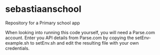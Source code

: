 sebastiaanschool
================

Repository for a Primary school app

When looking into running this code yourself, you will need a Parse.com account. Enter you API details from Parse.com by copying the setEnv-example.sh to setEnv.sh and edit the resulting file with your own credentials.
